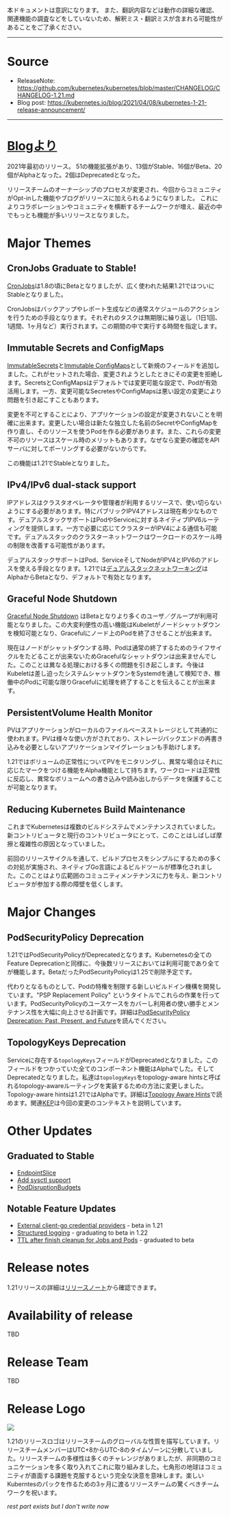 本ドキュメントは意訳になります。
また、翻訳内容などは動作の詳細な確認、関連機能の調査などをしていないため、解釈ミス・翻訳ミスが含まれる可能性があることをご了承ください。

---

# Source
- ReleaseNote: https://github.com/kubernetes/kubernetes/blob/master/CHANGELOG/CHANGELOG-1.21.md
- Blog post: https://kubernetes.io/blog/2021/04/08/kubernetes-1-21-release-announcement/

---

# [Blogより](https://kubernetes.io/blog/2021/04/08/kubernetes-1-21-release-announcement/)
2021年最初のリリース。
51の機能拡張があり、13個がStable、16個がBeta、20個がAlphaとなった。2個はDeprecatedとなった。

リリースチームのオーナーシップのプロセスが変更され、今回からコミュニティがOpt-inした機能やブログがリリースに加えられるようになりました。
これによりコラボレーションやコミュニティを横断するチームワークが増え、最近の中でもっとも機能が多いリリースとなりました。

# Major Themes
## CronJobs Graduate to Stable!

[CronJobs](https://kubernetes.io/docs/concepts/workloads/controllers/cron-jobs/)は1.8の頃にBetaとなりましたが、広く使われた結果1.21ではついにStableとなりました。

CronJobsはバックアップやレポート生成などの通常スケジュールのアクションを行うための手段となります。それぞれのタスクは無期限に繰り返し（1日1回、1週間、1ヶ月など）実行されます。この期間の中で実行する時間を指定します。

## Immutable Secrets and ConfigMaps

[ImmutableSecrets](https://kubernetes.io/docs/concepts/configuration/secret/#secret-immutable)と[Immutable ConfigMaps](https://kubernetes.io/docs/concepts/configuration/configmap/#configmap-immutable)として新規のフィールドを追加しました。これがセットされた場合、変更されようとしたときにその変更を拒絶します。SecretsとConfigMapsはデフォルトでは変更可能な設定で、Podが有効活用します。一方、変更可能なSecretesやConfigMapsは悪い設定の変更により問題を引き起こすこともあります。

変更を不可とすることにより、アプリケーションの設定が変更されないことを明確に出来ます。変更したい場合は新たな独立した名前のSecretやConfigMapを作り直し、そのリソースを使うPodを作る必要があります。また、これらの変更不可のリソースはスケール時のメリットもあります。なぜなら変更の確認をAPIサーバに対してポーリングする必要がないからです。

この機能は1.21でStableとなりました。


## IPv4/IPv6 dual-stack support

IPアドレスはクラスタオペレータや管理者が利用するリソースで、使い切らないようにする必要があります。特にパブリックIPV4アドレスは現在希少なものです。デュアルスタックサポートはPodやServiceに対するネイティブIPV6ルーティングを提供します。一方で必要に応じてクラスターがIPV4による通信も可能です。デュアルスタックのクラスターネットワークはワークロードのスケール時の制限を改善する可能性があります。

デュアルスタックサポートはPod、ServiceそしてNodeがIPV4とIPV6のアドレスを使える手段となります。1.21では[デュアルスタックネットワーキング](https://kubernetes.io/docs/concepts/services-networking/dual-stack/)はAlphaからBetaとなり、デフォルトで有効となります。

## Graceful Node Shutdown

[Graceful Node Shutdown](https://kubernetes.io/docs/concepts/architecture/nodes/#graceful-node-shutdown) はBetaとなりより多くのユーザ／グループが利用可能となりました。この大変利便性の高い機能はKubeletがノードシャットダウンを検知可能となり、Gracefulにノード上のPodを終了させることが出来ます。

現在はノードがシャットダウンする時、Podは通常の終了するためのライフサイクルをたどることが出来ないためGracefulなシャットダウンは出来ませんでした。このことは異なる処理における多くの問題を引き起こします。今後はKubeletは差し迫ったシステムシャットダウンをSystemdを通して検知でき、稼働中のPodに可能な限りGracefulに処理を終了することを伝えることが出来ます。

## PersistentVolume Health Monitor 

PVはアプリケーションがローカルのファイルベースストレージとして共通的に使われます。PVは様々な使い方がされており、ストレージバックエンドの再書き込みを必要としないアプリケーションマイグレーションも手助けします。

1.21ではボリュームの正常性についてPVをモニタリングし、異常な場合はそれに応じたマークをつける機能をAlpha機能として持ちます。ワークロードは正常性に反応し、異常なボリュームへの書き込みや読み出しからデータを保護することが可能となります。

## Reducing Kubernetes Build Maintenance

これまでKubernetesは複数のビルドシステムでメンテナンスされていました。新コントリビュータと現行のコントリビュータにとって、このことはしばしば摩擦と複雑性の原因となっていました。

前回のリリースサイクルを通して、ビルドプロセスをシンプルにするための多くの対処が実施され、ネイティブGo言語によるビルドツールが標準化されました。このことはより広範囲のコミュニティメンテナンスに力を与え、新コントリビュータが参加する際の障壁を低くします。


# Major Changes
## PodSecurityPolicy Deprecation 

1.21ではPodSecurityPolicyがDeprecatedとなります。Kubernetesの全てのFeature Deprecationと同様に、今後数リリースにおいては利用可能であり全てが機能します。BetaだったPodSecurityPolicyは1.25で削除予定です。

代わりとなるものとして、Podの特権を制限する新しいビルドイン機構を開発しています。"PSP Replacement Policy" というタイトルでこれらの作業を行っています。PodSecurityPolicyのユースケースをカバーし利用者の使い勝手とメンテナンス性を大幅に向上させる計画です。詳細は[PodSecurityPolicy Deprecation: Past, Present, and Future](https://kubernetes.io/blog/2021/04/06/podsecuritypolicy-deprecation-past-present-and-future)を読んでください。

## TopologyKeys Deprecation

Serviceに存在する`topologyKeys`フィールドがDeprecatedとなりました。このフィールドをつかっていた全てのコンポーネント機能はAlphaでした。そしてDeprecatedとなりました。私達は`topologyKeys`をtopology-aware hintsと呼ばれるtopology-awareルーティングを実装するための方法に変更しました。Topology-aware hintsは1.21ではAlphaです。詳細は[Topology Aware Hints](https://kubernetes.io/docs/concepts/services-networking/service-topology/)で読めます。関連[KEP](https://github.com/kubernetes/enhancements/blob/master/keps/sig-network/2433-topology-aware-hints/README.md)は今回の変更のコンテキストを説明しています。


# Other Updates
## Graduated to Stable
- [EndpointSlice](https://github.com/kubernetes/enhancements/issues/752)
- [Add sysctl support](https://github.com/kubernetes/enhancements/issues/34)
- [PodDisruptionBudgets](https://github.com/kubernetes/enhancements/issues/85)

## Notable Feature Updates
- [External client-go credential providers](https://github.com/kubernetes/enhancements/issues/541) - beta in 1.21
- [Structured logging](https://github.com/kubernetes/enhancements/issues/1602) - graduating to beta in 1.22
- [TTL after finish cleanup for Jobs and Pods](https://github.com/kubernetes/enhancements/issues/592) - graduated to beta

# Release notes

1.21リリースの詳細は[リリースノート](https://github.com/kubernetes/kubernetes/blob/master/CHANGELOG/CHANGELOG-1.21.md)から確認できます。

# Availability of release

TBD

# Release Team

TBD

# Release Logo

![](https://d33wubrfki0l68.cloudfront.net/a5d269732fd8619bf45c77613e6d9be2c42618a3/9eb18/images/blog/2021-04-08-kubernetes-release-1.21/globe_250px.png)

1.21のリリースロゴはリリースチームのグローバルな性質を描写しています。リリースチームメンバーはUTC+8からUTC-8のタイムゾーンに分散していました。リリースチームの多様性は多くのチャレンジがありましたが、非同期のコミュニケーションを多く取り入れてこれに取り組みました。七角形の地球はコミュニティが直面する課題を克服するという完全な決意を意味します。楽しいKuberntesのパックを作るための3ヶ月に渡るリリースチームの驚くべきチームワークを祝います。

*rest part exists but I don't write now*


